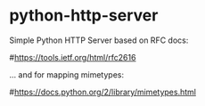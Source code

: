 # python-http-server


Simple Python HTTP Server based on RFC docs:

#https://tools.ietf.org/html/rfc2616

... and for mapping mimetypes:

#https://docs.python.org/2/library/mimetypes.html
